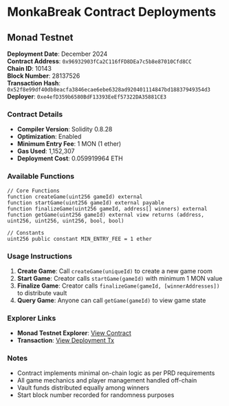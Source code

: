 # MonkaBreak Contract Deployments

## Monad Testnet

**Deployment Date**: December 2024  
**Contract Address**: `0x96932903fCa2C116fFD8DEa7c5b8e87010Cfd8CC`  
**Chain ID**: 10143  
**Block Number**: 28137526  
**Transaction Hash**: `0x52f8e99df40db8eacfa3846ecae6ebe6328ad920401114847bd18837949354d3`  
**Deployer**: `0xe4efD359b6580BdF13393EeEf57322DA35881CE3`  

### Contract Details
- **Compiler Version**: Solidity 0.8.28
- **Optimization**: Enabled
- **Minimum Entry Fee**: 1 MON (1 ether)
- **Gas Used**: 1,152,307
- **Deployment Cost**: 0.059919964 ETH

### Available Functions
```solidity
// Core Functions
function createGame(uint256 gameId) external
function startGame(uint256 gameId) external payable  
function finalizeGame(uint256 gameId, address[] winners) external
function getGame(uint256 gameId) external view returns (address, uint256, uint256, uint256, bool, bool)

// Constants
uint256 public constant MIN_ENTRY_FEE = 1 ether
```

### Usage Instructions
1. **Create Game**: Call `createGame(uniqueId)` to create a new game room
2. **Start Game**: Creator calls `startGame(gameId)` with minimum 1 MON value
3. **Finalize Game**: Creator calls `finalizeGame(gameId, [winnerAddresses])` to distribute vault
4. **Query Game**: Anyone can call `getGame(gameId)` to view game state

### Explorer Links
- **Monad Testnet Explorer**: [View Contract](https://testnet-explorer.monad.xyz/address/0x96932903fCa2C116fFD8DEa7c5b8e87010Cfd8CC)
- **Transaction**: [View Deployment Tx](https://testnet-explorer.monad.xyz/tx/0x52f8e99df40db8eacfa3846ecae6ebe6328ad920401114847bd18837949354d3)

### Notes
- Contract implements minimal on-chain logic as per PRD requirements
- All game mechanics and player management handled off-chain
- Vault funds distributed equally among winners
- Start block number recorded for randomness purposes 